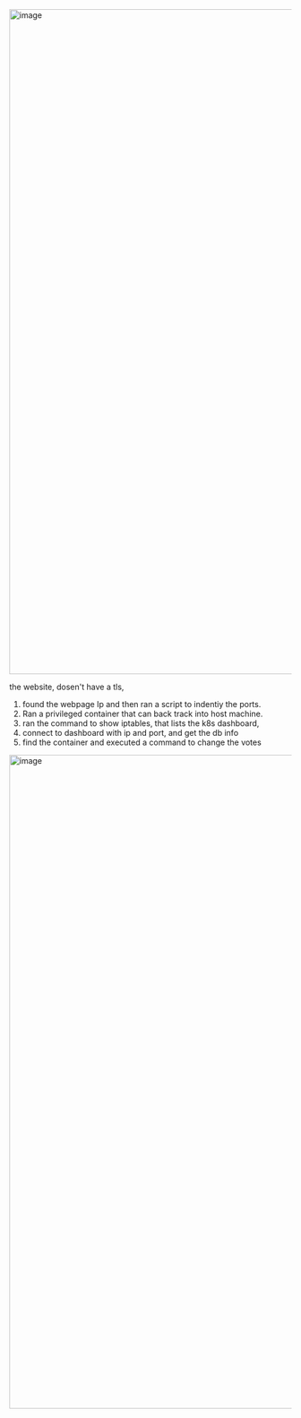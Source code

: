 

<img width="1187" alt="image" src="https://github.com/user-attachments/assets/705994b6-af01-4577-b7a2-0627b6b827e1" />

the website, dosen't have a tls,

1. found the webpage Ip and then ran a script to indentiy the ports.
2. Ran a privileged container  that can back track into host machine.
3.  ran the command to show iptables, that lists the k8s dashboard,
4.  connect to dashboard with ip and port, and get the db info
5.  find the container and executed a command to change the votes

<img width="1167" alt="image" src="https://github.com/user-attachments/assets/20827e08-4c9a-45b4-92cf-00da0bec9c60" />

